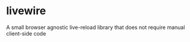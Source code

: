 # livewire
A small browser agnostic live-reload library that does not require manual client-side code
